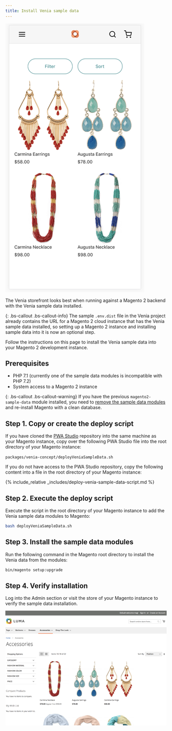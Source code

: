 ```yaml
---
title: Install Venia sample data
---
```


![Accessories sample data](images/accessories-sample-data.png)

The Venia storefront looks best when running against a Magento 2 backend with the Venia sample data installed.

{: .bs-callout .bs-callout-info}
The sample `.env.dist` file in the Venia project already contains the URL for a Magento 2 cloud instance that has the Venia sample data installed, so
setting up a Magento 2 instance and installing sample data into it is now an optional step.

Follow the instructions on this page to install the Venia sample data into your Magento 2 development instance.

## Prerequisites

* PHP 7.1 (currently one of the sample data modules is incompatible with PHP 7.2)
* System access to a Magento 2 instance

{: .bs-callout .bs-callout-warning}
If you have the previous `magento2-sample-data` module installed, you need to [remove the sample data modules][] and re-install Magento with a clean database.

## Step 1. Copy or create the deploy script

If you have cloned the [PWA Studio][] repository into the same machine as your Magento instance, copy over the following PWA Studio file into the root directory of your Magento instance:

`packages/venia-concept/deployVeniaSampleData.sh`

If you do not have access to the PWA Studio repository, copy the following content into a file in the root directory of your Magento instance:

{% include_relative _includes/deploy-venia-sample-data-script.md %}

## Step 2. Execute the deploy script

Execute the script in the root directory of your Magento instance to add the Venia sample data modules to Magento:

```sh
bash deployVeniaSampleData.sh
```

## Step 3. Install the sample data modules

Run the following command in the Magento root directory to install the Venia data from the modules:

```sh
bin/magento setup:upgrade
```

## Step 4. Verify installation

Log into the Admin section or visit the store of your Magento instance to verify the sample data installation. 

![Sample data installed in Magento](images/sample-data-installed.png)

[remove the sample data modules]: https://devdocs.magento.com/guides/v2.3/install-gde/install/cli/install-cli-sample-data-other.html#inst-sample-remove
[PWA Studio]: https://github.com/magento-research/pwa-studio
